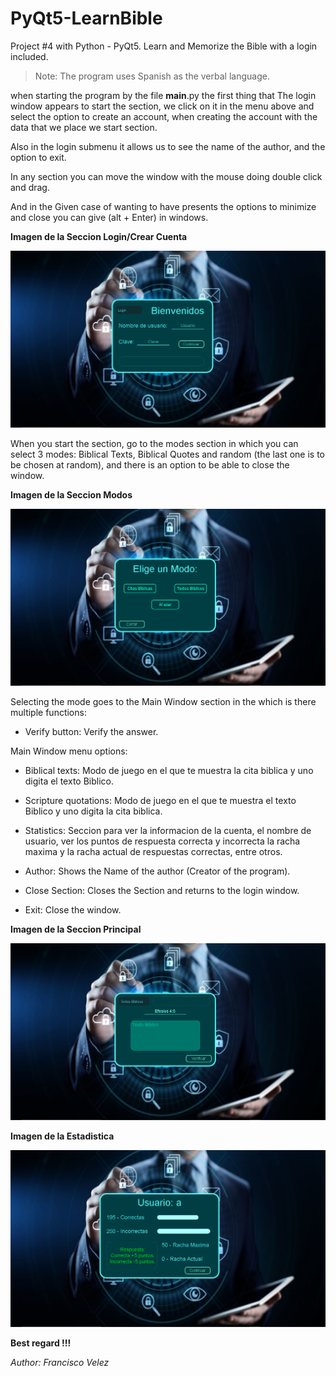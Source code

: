 # PyQt5-LearnBible
Project #4 with Python - PyQt5. Learn and Memorize the Bible with a 
login included.

> Note: The program uses Spanish as the verbal language.

when starting the program by the file __main__.py the first thing that
The login window appears to start the section, we click on it
in the menu above and select the option to create an account, when creating
the account with the data that we place we start section.

Also in the login submenu it allows us to see the name of the author,
and the option to exit.

In any section you can move the window with the mouse doing
double click and drag.

And in the Given case of wanting to have presents the options to minimize
and close you can give (alt + Enter) in windows.

**Imagen de la Seccion Login/Crear Cuenta**

![Image1](./Data/Image1.png)

When you start the section, go to the modes section in which you can
select 3 modes: Biblical Texts, Biblical Quotes and random (the
last one is to be chosen at random), and there is an option to be able to close the
window.

**Imagen de la Seccion Modos**

![Image2](./Data/Image2.png)

Selecting the mode goes to the Main Window section in the
which is there multiple functions:

* Verify button: Verify the answer.

Main Window menu options:

* Biblical texts: Modo de juego en el que te muestra la cita biblica
  y uno digita el texto Biblico.

* Scripture quotations: Modo de juego en el que te muestra el texto Biblico
  y uno digita la cita biblica.

* Statistics: Seccion para ver la informacion de la cuenta,
  el nombre de usuario, ver los puntos de respuesta correcta y incorrecta
  la racha maxima y la racha actual de respuestas correctas, entre otros.

* Author: Shows the Name of the author (Creator of the program).
* Close Section: Closes the Section and returns to the login window.
* Exit: Close the window.

**Imagen de la Seccion Principal**

![Image3](./Data/Image3.png)

**Imagen de la Estadistica**

![Image4](./Data/Image4.png)

**Best regard !!!**

<cite>Author: Francisco Velez</cite>
